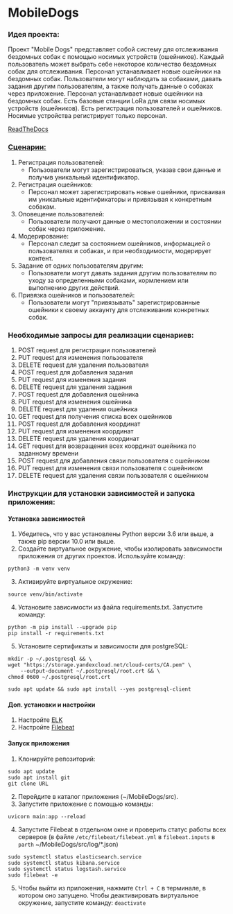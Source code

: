 # MobileDogs

### Идея проекта:
Проект "Mobile Dogs" представляет собой систему для отслеживания бездомных собак с помощью носимых устройств (ошейников). 
Каждый пользователь может выбрать себе некоторое количество бездомных собак для отслеживания. 
Персонал устанавливает новые ошейники на бездомных собак. 
Пользователи могут наблюдать за собаками, давать задания другим пользователям, а также получать данные о собаках через приложение.
Персонал устанавливает новые ошейники на бездомных собак. 
Есть базовые станции LoRa для связи носимых устройств (ошейников). 
Есть регистрация пользователей и ошейников. Носимые устройства регистрирует только персонал.

[ReadTheDocs](https://mobiledogs.readthedocs.io/en/latest/README.html)

### [Сценарии:](./scenaries)

1. Регистрация пользователей:
     * Пользователи могут зарегистрироваться, указав свои данные и получив уникальный идентификатор.
2. Регистрация ошейников:
     * Персонал может зарегистрировать новые ошейники, присваивая им уникальные идентификаторы и привязывая к конкретным собакам.
3. Оповещение пользователей:
     * Пользователи получают данные о местоположении и состоянии собак через приложение.
4. Модерирование:
     * Персонал следит за состоянием ошейников, информацией о пользователях и собаках, и при необходимости, модерирует контент.
5. Задание от одних пользователям другим:
     * Пользователи могут давать задания другим пользователям по уходу за определенными собаками, кормлением или выполнению других действий.
6.  Привязка ошейников и пользователей:
     * Пользователи могут "привязывать" зарегистрированные ошейники к своему аккаунту для отслеживания конкретных собак.


### Необходимые запросы для реализации сценариев:
1. POST request для регистрации пользователей
2. PUT request для изменения пользователя
3. DELETE request для удаления пользователя
4. POST request для добавления задания
5. PUT request для изменения задания
6. DELETE request для удаления задания
7. POST request для добавления ошейника
8. PUT request для изменения ошейника
9. DELETE request для удаления ошейника
10. GET request для получения списка всех ошейников
11. POST request для добавления координат
12. PUT request для изменения координат
13. DELETE request для удаления координат
14. GET request для возвращения всех координат ошейника по заданному времени
15. POST request для добавления связи пользователя с ошейником
16. PUT request для изменения связи пользователя с ошейником
17. DELETE request для удаления связи пользователя с ошейником


### Инструкции для установки зависимостей и запуска приложения:

#### Установка зависимостей

1. Убедитесь, что у вас установлены Python версии 3.6 или выше, а также pip версии 10.0 или выше.
2. Создайте виртуальное окружение, чтобы изолировать зависимости приложения от других проектов. Используйте команду:
```
python3 -m venv venv
```
3. Активируйте виртуальное окружение:
```
source venv/bin/activate
```
4. Установите зависимости из файла requirements.txt. Запустите команду:
```
python -m pip install --upgrade pip
pip install -r requirements.txt 
```
5. Установите сертификаты и зависимости для postgreSQL:
```
mkdir -p ~/.postgresql && \
wget "https://storage.yandexcloud.net/cloud-certs/CA.pem" \
    --output-document ~/.postgresql/root.crt && \
chmod 0600 ~/.postgresql/root.crt
```
```
sudo apt update && sudo apt install --yes postgresql-client
```

#### Доп. установки и настройки
1. Настройте [ELK](https://github.com/vesninam/elk/blob/main/elk/README.md)
2. Настройте [Filebeat](https://github.com/PecherskyDaniil/MyRepo)


#### Запуск приложения
1. Клонируйте репозиторий:
```
sudo apt update
sudo apt install git
git clone URL
```
2. Перейдите в каталог приложения (~/MobileDogs/src).
3. Запустите приложение с помощью команды:
```
uvicorn main:app --reload
```
4. Запустите Filebeat в отдельном окне и проверить статус работы всех серверов (в файле `/etc/filebeat/filebeat.yml` в `filebeat.inputs` в `parth` ~/MobileDogs/src/log/*.json)
```
sudo systemctl status elasticsearch.service
sudo systemctl status kibana.service
sudo systemctl status logstash.service
sudo filebeat -e
```
5. Чтобы выйти из приложения, нажмите `Ctrl + C` в терминале, в котором оно запущено. Чтобы деактивировать виртуальное окружение, запустите команду: `deactivate`


